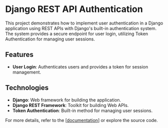 # Django REST API Authentication

This project demonstrates how to implement user authentication in a Django application using REST APIs with Django's built-in authentication system. The system provides a secure endpoint for user login, utilizing Token Authentication for managing user sessions.

## Features
- **User Login**: Authenticates users and provides a token for session management.

## Technologies
- **Django**: Web framework for building the application.
- **Django REST Framework**: Toolkit for building Web APIs.
- **Token Authentication**: Built-in method for managing user sessions.

For more details, refer to the [[documentation](https://www.django-rest-framework.org/api-guide/authentication/)] or explore the source code.
